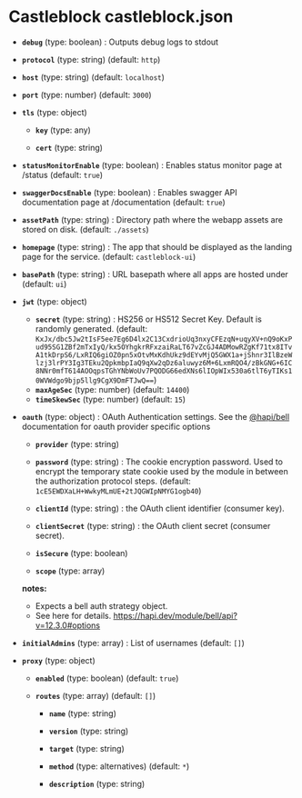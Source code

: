 # Castleblock castleblock.json

- **`debug`** (type: boolean) : Outputs debug logs to stdout

- **`protocol`** (type: string)
  (default: `http`)
- **`host`** (type: string)
  (default: `localhost`)
- **`port`** (type: number)
  (default: `3000`)
- **`tls`** (type: object)

  - **`key`** (type: any)

  - **`cert`** (type: string)

- **`statusMonitorEnable`** (type: boolean) : Enables status monitor page at /status
  (default: `true`)
- **`swaggerDocsEnable`** (type: boolean) : Enables swagger API documentation page at /documentation
  (default: `true`)
- **`assetPath`** (type: string) : Directory path where the webapp assets are stored on disk.
  (default: `./assets`)
- **`homepage`** (type: string) : The app that should be displayed as the landing page for the service.
  (default: `castleblock-ui`)
- **`basePath`** (type: string) : URL basepath where all apps are hosted under
  (default: `ui`)
- **`jwt`** (type: object)

  - **`secret`** (type: string) : HS256 or HS512 Secret Key. Default is randomly generated.
    (default: `KxJx/dbc5Jw2tIsF5ee7Eg6D4lx2C13CxdrioUq3nxyCFEzqN+uqyXV+nQ9oKxPud95SG1ZBf2mTxIyQ/kx5OYhgkrRFxzaiRaLT67vZcGJ4ADMowRZgKf71tx8ITvA1tkDrpS6/LxRIQ6giOZ0pn5xOtvMxKdhUkz9dEYvMjQ5GWX1a+jShnr3IlBzeWlzj3lrPY3Ig3TEku2QpkmbpIaQ9qXw2qDz6aluwyz6M+6LxmRQO4/zBkGNG+6IC8NNr0mfT614AOOqpsTGhYNbWoUv7PQODG66edXNs6lIOpWIx530a6tlT6yTIKs10WVWdgo9bjp5llg9CgX9DmFTJwQ==`)
  - **`maxAgeSec`** (type: number)
    (default: `14400`)
  - **`timeSkewSec`** (type: number)
    (default: `15`)

- **`oauth`** (type: object) : OAuth Authentication settings. See the [@hapi/bell](https://hapi.dev/module/bell/api?v=12.3.0#options) documentation for oauth provider specific options

  - **`provider`** (type: string)

  - **`password`** (type: string) : The cookie encryption password. Used to encrypt the temporary state cookie used by the module in between the authorization protocol steps.
    (default: `1cE5EWDXaLH+WwkyMLmUE+2tJQGWIpNMYG1ogb40`)
  - **`clientId`** (type: string) : the OAuth client identifier (consumer key).

  - **`clientSecret`** (type: string) : the OAuth client secret (consumer secret).

  - **`isSecure`** (type: boolean)

  - **`scope`** (type: array)

  **notes:**

  - Expects a bell auth strategy object.
  - See here for details. https://hapi.dev/module/bell/api?v=12.3.0#options

- **`initialAdmins`** (type: array) : List of usernames
  (default: `[]`)

- **`proxy`** (type: object)

  - **`enabled`** (type: boolean)
    (default: `true`)
  - **`routes`** (type: array)
    (default: `[]`)

    - **`name`** (type: string)

    - **`version`** (type: string)

    - **`target`** (type: string)

    - **`method`** (type: alternatives)
      (default: `*`)
    - **`description`** (type: string)
